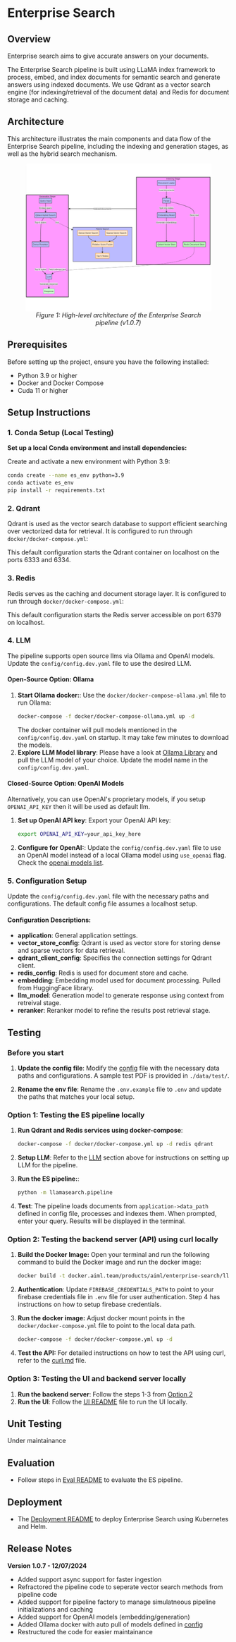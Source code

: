 # Enterprise Search

## Overview

Enterprise search aims to give accurate answers on your documents.

The Enterprise Search pipeline is built using LLaMA index framework to process, embed, and index documents for semantic search and generate answers using indexed documents. We use Qdrant as a vector search engine (for indexing/retrieval of the document data) and Redis for document storage and caching.

## Architecture

This architecture illustrates the main components and data flow of the Enterprise Search pipeline, including the indexing and generation stages, as well as the hybrid search mechanism.

<figure>
  <img src="assets/pipeline_1.0.7.png" alt="Enterprise Search Pipeline Architecture - 1.0.7" style="display: block; margin: auto;" />
  <figcaption style="text-align: center; font-style: italic;">
    <i>Figure 1: High-level architecture of the Enterprise Search pipeline (v1.0.7)</i>
  </figcaption>
</figure>

## Prerequisites

Before setting up the project, ensure you have the following installed:
- Python 3.9 or higher
- Docker and Docker Compose
- Cuda 11 or higher

## Setup Instructions

### 1. Conda Setup (Local Testing)

**Set up a local Conda environment and install dependencies:**

Create and activate a new environment with Python 3.9:
```bash
conda create --name es_env python=3.9
conda activate es_env
pip install -r requirements.txt
```

### 2. Qdrant

Qdrant is used as the vector search database to support efficient searching over vectorized data for retrieval. It is configured to run through `docker/docker-compose.yml`:

This default configuration starts the Qdrant container on localhost on the ports 6333 and 6334.

### 3. Redis

Redis serves as the caching and document storage layer. It is configured to run through `docker/docker-compose.yml`:

This default configuration starts the Redis server accessible on port 6379 on localhost.

### 4. LLM

The pipeline supports open source llms via Ollama and OpenAI models. Update the `config/config.dev.yaml` file to use the desired LLM.

#### Open-Source Option: Ollama

1. **Start Ollama docker:**: Use the `docker/docker-compose-ollama.yml` file to run Ollama:
   ```bash
   docker-compose -f docker/docker-compose-ollama.yml up -d
   ```
   The docker container will pull models mentioned in the `config/config.dev.yaml` on startup. It may take few minutes to download the models.
2. **Explore LLM Model library**: Please have a look at [Ollama Library](https://ollama.com/library) and pull the LLM model of your choice. Update the model name in the `config/config.dev.yaml`.

#### Closed-Source Option: OpenAI Models

Alternatively, you can use OpenAI's proprietary models, if you setup `OPENAI_API_KEY` then it will be used as default llm.

1. **Set up OpenAI API key**: Export your OpenAI API key:
   ```bash
   export OPENAI_API_KEY=your_api_key_here
   ```
2. **Configure for OpenAI:**: Update the `config/config.dev.yaml` file to use an OpenAI model instead of a local Ollama model using `use_openai` flag. Check the [openai models list](https://platform.openai.com/docs/models).

### 5. Configuration Setup

Update the `config/config.dev.yaml` file with the necessary paths and configurations. The default config file assumes a localhost setup.

#### Configuration Descriptions:
- **application**: General application settings.
- **vector_store_config**: Qdrant is used as vector store for storing dense and sparse vectors for data retrieval.
- **qdrant_client_config**: Specifies the connection settings for Qdrant client.
- **redis_config**: Redis is used for document store and cache.
- **embedding**: Embedding model used for document processing. Pulled from HuggingFace library.
- **llm_model**: Generation model to generate response using context from retreival stage.
- **reranker**: Reranker model to refine the results post retrieval stage.

## Testing

### Before you start

1. **Update the config file**: Modify the [config](config/config.dev.yaml) file with the necessary data paths and configurations. A sample test PDF is provided in `./data/test/`.

2. **Rename the env file**: Rename the `.env.example` file to `.env` and update the paths that matches your local setup.

### Option 1: Testing the ES pipeline locally

1. **Run Qdrant and Redis services using docker-compose**: 
   ```bash
   docker-compose -f docker/docker-compose.yml up -d redis qdrant
   ```

2. **Setup LLM**: Refer to the [LLM](#4-llm) section above for instructions on setting up LLM for the pipeline.

3. **Run the ES pipeline:**:
   ```bash
   python -m llamasearch.pipeline
   ```
4. **Test**: The pipeline loads documents from `application->data_path` defined in config file, processes and indexes them. When prompted, enter your query. Results will be displayed in the terminal.

### Option 2: Testing the backend server (API) using curl locally 

1. **Build the Docker Image:**
   Open your terminal and run the following command to build the Docker image and run the docker image:
   ```bash
   docker build -t docker.aiml.team/products/aiml/enterprise-search/llamasearch:latest -f docker/Dockerfile .
   ```

2. **Authentication**:  Update `FIREBASE_CREDENTIALS_PATH` to point to your firebase credentials file in `.env` file for user authentication. Step 4 has instructions on how to setup firebase credentials.

3. **Run the docker image:**
   Adjust docker mount points in the `docker/docker-compose.yml` file to point to the local data path.
   ```bash
   docker-compose -f docker/docker-compose.yml up -d
   ```

4. **Test the API:**
For detailed instructions on how to test the API using curl, refer to the [curl.md](docs/curl.md) file.

### Option 3: Testing the UI and backend server locally

1. **Run the backend server**: Follow the steps 1-3 from [Option 2](#option-2-testing-the-backend-server-api-using-curl-locally)
2. **Run the UI**: Follow the [UI README](frontend/README.md) file to run the UI locally.

## Unit Testing

Under maintainance

## Evaluation

- Follow steps in [Eval README](docs/eval.md) to evaluate the ES pipeline.

## Deployment

- The [Deployment README](k8s/README.md) to deploy Enterprise Search using Kubernetes and Helm.

## Release Notes

**Version 1.0.7 - 12/07/2024**
- Added support async support for faster ingestion
- Refractored the pipeline code to seperate vector search methods from pipeline code
- Added support for pipeline factory to manage simulatneous pipeline initializations and caching
- Added support for OpenAI models (embedding/generation)
- Added Ollama docker with auto pull of models defined in [config](config/config.dev.yaml)
- Restructured the code for easier maintainance
